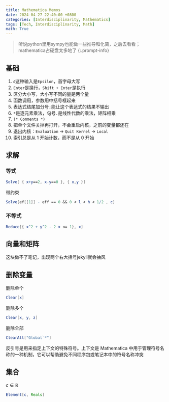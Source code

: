 ```yaml
---
title: Mathematica Memos
date: 2024-04-27 22:40:00 +0800
categories: [Interdisciplinarity, Mathematics]
tags: [Tech, Interdisciplinarity, Math]
math: True
---
```


> 听说python里用sympy也能做一些推导和化简，之后去看看；mathematica占硬盘太多地了
{:.prompt-info}

## 基础
1. $\epsilon$这种输入是`Epsilon`，首字母大写
2. `Enter`是换行，`Shift + Enter`是执行
3. 区分大小写，大小写不同的量是两个量
4. 函数调用，参数用中括号框起来
5. 表达式结尾加分号`;`能让这个表达式的结果不输出
6. `*`是逐元素乘法，句号`.`是线性代数的乘法，矩阵相乘
7. `(* Comments *)`
8. 把单个文件关掉再打开，不会重启内核，之前的变量都还在
9. 退出内核：`Evaluation` -> `Quit Kernel` -> `Local`
10. 索引总是从 1 开始计数，而不是从 0 开始

## 求解

### 等式
```mathematica
Solve[ { x+y==2, x-y==0 }, { x,y }] 
```

带约束
```mathematica
Solve[ef[[1]] - eff == 0 && 0 < l < h < 1/2 , c]
```

### 不等式

```mathematica
Reduce[{ x^2 + y^2 - 2 x <= 1}, x]
```

## 向量和矩阵

这块做不了笔记，出现两个右大括号jekyll就会抽风

## 删除变量

删除单个
```mathematica
Clear[x]
```

删除多个
```mathematica
Clear[x, y, z]
```

删除全部
```mathematica
ClearAll["Global`*"]
```

反引号是用来指定上下文的特殊符号。上下文是 Mathematica 中用于管理符号名称的一种机制，它可以帮助避免不同程序包或笔记本中的符号名称冲突

## 集合
$c\in \mathbb{R}$
```mathematica
Element[c, Reals]
```